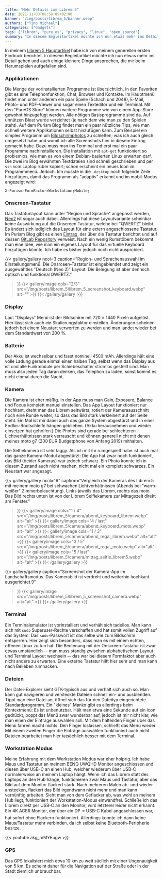 ```yaml
---
title: "Mehr Details zum Librem 5"
date: 2021-11-03T08:58:05+02:00
banner: "/img/posts/librem_5/banner.webp"
authors: ["Tino Michael"]
categories: ["Gadgets"]
tags: ["librem", "pure_os", "privacy", "linux", "open_source"]
summary: "In diesem Begleitartikel möchte ich nun etwas mehr ins Detail gehen und einige auch kleinere Dinge ansprechen, die mir beim Herumspielen aufgefallen sind."
---
```


In meinem [Librem 5 Hauptartikel](../librem_5) habe ich von meinem generellen ersten Eindruck berichtet.
In diesem Begleitartikel möchte ich nun etwas mehr ins Detail gehen und auch einige kleinere Dinge
ansprechen, die mir beim Herumspielen aufgefallen sind.

### Applikationen

Die Menge der vorinstallierten Programme ist übersichtlich.
In den Favoriten gibt es eine Telephonfunktion, Chat, Browser und Kontakte.
Im Hauptmenü findet man unter anderem ein paar Spiele (Schach und 2048), E-Mail,
Photo- und PDF-Viewer und sogar einen Texteditor und ein Terminal.
Mit den "PureOS Store" können weitere Programme wie von einem App-Store gewohnt hinzugefügt werden.
Alle nötigen Basisprogramme sind da. Auf unnützen Bloat wurde verzichtet
(je nach dem wie man zu den Spielen steht).
Auf dem Purism Blog findet man ein paar nützliche Tips, wie man schnell weitere Applikationen
selbst hinzufügen kann. Zum Beispiel ein simples Programm um
[Bildschirmphotos](https://puri.sm/posts/easy-librem-5-app-development-take-a-screenshot/)
zu schießen; was ich auch gleich umgesetzt habe und womit ich alle Screenshots hier in diesem
Eintrag gemacht habe.
Dazu muss man ins Terminal und erst mal ein paar Programme nachinstallieren.
Die Installation mit `apt-get` funktioniert so problemlos, wie man es von einem Debian-basierten
Linux erwarten darf.
Die zwei im Blog erwähnten Textdateien sind schnell geschrieben und per `ssh` vom Laptop rüber kopiert;
schon erscheint ein neues Icon im Programmmenü.
Jedoch: Ich musste in die `.desktop` noch folgende Zeile hinzufügen, damit das Programm als
"adaptiv" erkannt und im mobil-Modus angezeigt wird:

```X-Purism-FormFactor=Workstation;Mobile;```

### Onscreen-Tastatur

Das Tastaturlayout kann unter "Region und Sprache" angepasst werden, [Neo2](https://www.neo-layout.org/)
ist sogar auch dabei. Allerdings hat diese Layoutvariante scheinbar keine Auswirkung auf die
Onscreen Tastatur, welche bei "QWERTZ" bleibt.
Es ändert sich lediglich das Layout für eine extern angeschlossene Tastatur.
Im Purism Blog gibt es einen [Eintrag](https://puri.sm/posts/librem-5-keyboard-improvements/), der
über die Tastatur berichtet und auf dessen
[GitLab Repository](https://source.puri.sm/Librem5/squeekboard) verweist.
Nach ein wenig Rumstöbern bekommt man eine Idee, wie man ein eigenes Layout für das
virtuelle Keyboard hinzufügen könnte. Ich habe es bisher jedoch noch nicht ausprobiert.

{{< gallery/gallery
    ncol=3
    caption="Region- und Sprachenauswahl im Einstellungsmenü. Die Onsrceen-Tastatur ist eingeblendet und zeigt ein ausgewähtles \"Deutsch (Neo 2)\" Layout. Die Belegung ist aber dennoch optisch und funktional QWERTZ."
>}}
    {{< gallery/image
        cols="2/3"
        src="/img/posts/librem_5/librem_5_screenshot_keyboard.webp"
        alt=""
    >}}
{{< /gallery/gallery >}}

### Display

Laut "Displays" Menü ist der Bildschirm mit 720 &times; 1440 Pixeln aufgelöst.
Hier lässt sich auch ein Skalierungsfaktor einstellen.
Änderungen scheinen jedoch bei einem Neustart verworfen zu werden und man landet wieder bei dem
Standardwert von 200&nbsp;%.

### Batterie

Der Akku ist wechselbar und fasst nominell 4500&nbsp;mAh.
Allerdings hält eine volle Ladung gerade einmal einen halben Tag,
selbst wenn das Display aus ist und alle Funkmodule per Schiebeschalter stromlos gestellt sind.
Man muss also jeden Tag daran denken, das Telephon zu laden, sonst kommt es nicht einmal durch die
Nacht.

### Kamera

Die Kamera ist eher mäßig.
In der App muss man Gain, Exposure, Balance und Focus komplett manuel einstellen.
Das App Layout funktioniert nur hochkant, dreht man das Librem seitwärts, rotiert der Kameraausschnitt
noch eine Runde weiter, so dass das Bild stark verkleinert auf der Seite steht.
Ein Mal ist mir dabei auch das ganze System abgestürzt und in einer Endlos-Bootschleife hängen geblieben.
(Akku herausnehmen und wieder einsetzen hat geholfen.)
Die Photos sind gerade bei schlechteren Lichtverhältnissen stark verrauscht und können generell
nicht mit denen meines moto g7 (200 EUR Budgetphone von Anfang 2019) mithalten.

Die Selfiekamera ist sehr laggy. Als ich mit ihr rumgespielt habe ist auch mal das ganze Kamera-Modul
abgestürzt: Die App hat zwar noch funktioniert, das Bild (beider Kameras) war jedoch schwarz.
Ein Photo konnte ich in diesem Zustand auch nicht machen, nicht mal ein komplett schwarzes.
Ein Neustart war angesagt.

{{< gallery/gallery
    ncol="6"
    caption="Vergleich der Kameras des Librem 5 mit meinem moto g7 bei schwachen Lichtverhältnissen (Abends bei \"warm-weißer\" Zimmerbeleuchtung). Links jeweils das Librem, rechts das moto. Das Bild rechts unten ist von der Librem Selfiekamera zur Mittagszeit direkt am Fenster."
>}}
    {{< gallery/image
        cols="1 / 4"
        src="/img/posts/librem_5/camera/abend_keyboard_librem.webp"
        alt="alt"
    >}}
    {{< gallery/image
        cols="4 / last"
        src="/img/posts/librem_5/camera/abend_keyboard_moto.webp"
        alt="alt"
    >}}
    {{< gallery/image
        cols="1 / 3"
        src="/img/posts/librem_5/camera/abend_regal_librem.webp"
        alt="alt"
    >}}
    {{< gallery/image
        cols="3 / 5"
        src="/img/posts/librem_5/camera/abend_regal_moto.webp"
        alt="alt"
    >}}
    {{< gallery/image
        cols="5 / last"
        src="/img/posts/librem_5/camera/mittag_selfie_librem5.webp"
        alt="alt"
    >}}
{{< /gallery/gallery >}}

{{< gallery/gallery
    caption="Screenshot der Kamera-App im Landschaftsmodus. Das Kamerabild ist verdreht und weiterhin hochkant ausgerichtet.9"
>}}
    {{< gallery/image
        src="/img/posts/librem_5/librem_5_screenshot_camera.webp"
        alt="alt"
    >}}
{{< /gallery/gallery >}}

### Terminal

Ein Terminalemulator ist vorinstalliert und verhält sich tadellos.
Man kann sich mit `sudo` Superuser-Rechte verschaffen und hat somit vollen Zugriff auf das System.
Das `sudo`-Passwort ist das selbe wie zum Bildschirm entsperren.
Hier zeigt sich besonders, dass man es mit einem echten, offenen Linux zu tun hat.
Die Bedienung mit der Onscreen-Tastatur ist zwar etwas umständlich
-- man muss ständig zwischen alphabetischem Layout und Terminal Layout wechseln --
das war bei diesem Formfaktor aber auch nicht anders zu erwarten.
Eine externe Tastatur hilft hier sehr und man kann nach Belieben rumhacken.

### Dateien

Der Datei-Explorer sieht GTK-typisch aus und verhält sich auch so.
Man kann gut navigieren und versteckte Dateien schnell ein- und ausblenden.
Tippt man eine Datei an, öffnet sich das für den Dateityp eingerichtete Standardprogramm.
Ein "kleines" Manko gibt es allerdings beim Kontextmenü: Es ist unbenutzbar.
Hält man etwa eine Sekunde auf ein Icon gedrückt, poppt das Menü zwar wunderbar auf,
jedoch ist mir nicht klar, wie man einen der Einträge auswählen soll.
Mit dem haltenden Finger über das Menü fahren macht nichts.
Den Finger loslassen, schließt das Menü wieder.
Mit einem zweiten Finger die Einträge auswählen funktioniert auch nicht.
Dateien bearbeitet man hier tatsächlich besser mit dem Terminal.

### Workstation Modus

Meine Erfahrung mit dem Workstation Modus war eher holprig.
Ich habe Maus und Tastatur an meinem BENQ UWQHD Monitor angeschlossen und diesen über USB-C an
einen Hub, welcher wiederum über USB-C normalerweise an meinem Laptop hängt.
Wenn ich das Librem statt des Laptops an den Hub hänge, funktionieren zwar Maus und Tastatur, aber
das Bild auf dem Monitor flackert stark.
Nach mehreren Malen ab- und wieder anstecken, flackert das Bild irgendwann nicht mehr und man kann
vernünftig arbeiten.
Sieht man von dem Geflacker ab, was wohl an meinem Hub liegt, funktioniert der Workstation-Modus
einwandfrei.
Schließe ich das Librem direkt per USB-C an den Monitor, wird letzterer leider nicht erkannt.
Ein 4K ACER Monitor, der über ein DP &#129062; USB-C Kabel angeschlossen war,
hat sofort ohne Flackern funktioniert.
Allerdings konnte ich dann keine Maus/Tastatur mehr verbinden,
da ich selbst keine Bluetooth-Peripherie besitze.

{{< youtube akg_mMYEugw >}}

### GPS

Das GPS lokalisiert mich etwa 10&nbsp;km zu weit südlich mit einer Ungenauigkeit von 5&nbsp;km.
Es scheint daher für die Navigation auf der Straße oder in der Stadt ziemlich unbrauchbar.
